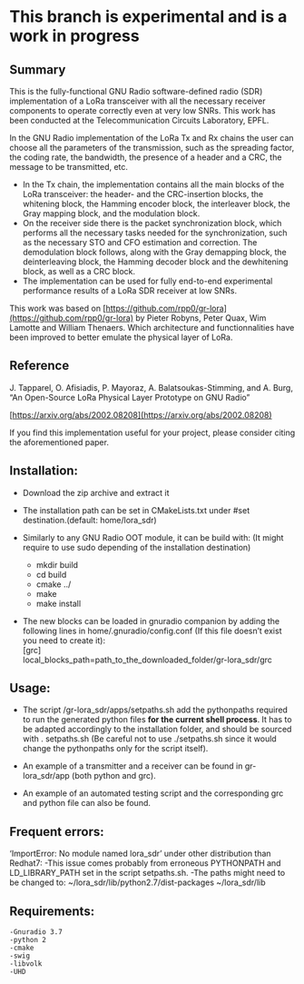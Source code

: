 # This branch is experimental and is a work in progress
## Summary
This is the fully-functional GNU Radio software-defined radio (SDR) implementation of a LoRa transceiver with all the necessary receiver components to operate correctly even at very low SNRs.  This work has been conducted at the Telecommunication Circuits Laboratory, EPFL. 

In the GNU Radio implementation of the LoRa Tx and Rx chains the user can choose all the parameters of the transmission, such as the spreading factor, the coding rate, the bandwidth, the presence of a header and a CRC, the message to be transmitted, etc.

-   In the Tx chain, the implementation contains all the main blocks of the LoRa transceiver: the header- and the CRC-insertion blocks, the whitening block, the Hamming encoder block, the interleaver block, the Gray mapping block, and the modulation block.
-   On the receiver side there is the packet synchronization block, which performs all the necessary tasks needed for the synchronization, such as the necessary STO and CFO estimation and correction. The demodulation block follows, along with the Gray demapping block, the deinterleaving block, the Hamming decoder block and the dewhitening block, as well as a CRC block.
-   The implementation can be used for fully end-to-end experimental performance results of a LoRa SDR receiver at low SNRs.

This work was based on [https://github.com/rpp0/gr-lora](https://github.com/rpp0/gr-lora) by Pieter Robyns, Peter Quax, Wim Lamotte and William Thenaers. Which architecture and functionnalities have been improved to better emulate the physical layer of LoRa. 

## Reference

J. Tapparel, O. Afisiadis, P. Mayoraz, A. Balatsoukas-Stimming, and A. Burg, “An Open-Source LoRa Physical Layer Prototype on GNU Radio”

[https://arxiv.org/abs/2002.08208](https://arxiv.org/abs/2002.08208)

If you find this implementation useful for your project, please consider citing the aforementioned paper.

## Installation:
-   Download the zip archive and extract it    
- The installation path can be set in CMakeLists.txt under #set destination.(default: home/lora_sdr)
    
- Similarly to any GNU Radio OOT module, it can be build with: (It might require to use sudo depending of the installation destination)  
	- mkdir build  
    - cd build  
    - cmake ../  
    - make  
    - make install  
- The new blocks can be loaded in gnuradio companion by adding the following lines in home/.gnuradio/config.conf (If this file doesn’t exist you need to create it):  
    [grc]  
    local_blocks_path=path_to_the_downloaded_folder/gr-lora_sdr/grc
    
## Usage:  
- The script /gr-lora_sdr/apps/setpaths.sh add the pythonpaths required to run the generated python files  **for the current shell process**. It has to be adapted accordingly to the installation folder, and should be sourced with . setpaths.sh (Be careful not to use ./setpaths.sh since it would change the pythonpaths only for the script itself).
    
- An example of a transmitter and a receiver can be found in gr-lora_sdr/app (both python and grc).  
- An example of an automated testing script and the corresponding grc and python file can also be found.
    
## Frequent errors:  
‘ImportError: No module named lora_sdr’ under other distribution than Redhat7: -This issue comes probably from erroneous PYTHONPATH and LD_LIBRARY_PATH set in the script setpaths.sh. -The paths might need to be changed to: ~/lora_sdr/lib/python2.7/dist-packages ~/lora_sdr/lib
## Requirements:  
    -Gnuradio 3.7  
    -python 2  
    -cmake  
    -swig  
    -libvolk  
    -UHD
